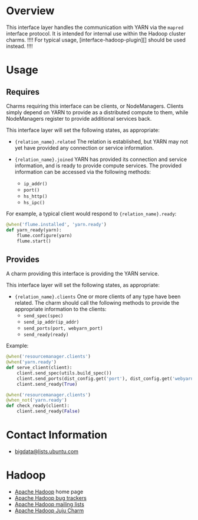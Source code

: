# Overview

This interface layer handles the communication with YARN via the `mapred` interface
protocol.  It is intended for internal use within the Hadoop cluster charms.
!!!! For typical usage, [interface-hadoop-plugin][] should be used instead. !!!! 


# Usage

## Requires

Charms requiring this interface can be clients, or NodeManagers.
Clients simply depend on YARN to provide as a distributed compute to them, while
NodeManagers register to provide additional services back.

This interface layer will set the following states, as appropriate:

  * `{relation_name}.related` The relation is established, but YARN may not yet
    have provided any connection or service information.

  * `{relation_name}.joined` YARN has provided its connection and service
    information, and is ready to provide compute services.
    The provided information can be accessed via the following methods:
      * `ip_addr()`
      * `port()`
      * `hs_http()`
      * `hs_ipc()`

For example, a typical client would respond to `{relation_name}.ready`:

```python
@when('flume.installed', 'yarn.ready')
def yarn_ready(yarn):
    flume.configure(yarn)
    flume.start()
```


## Provides

A charm providing this interface is providing the YARN service.

This interface layer will set the following states, as appropriate:

  * `{relation_name}.clients` One or more clients of any type have
    been related.  The charm should call the following methods to provide the
    appropriate information to the clients:
      * `send_spec(spec)`
      * `send_ip_addr(ip_addr)`
      * `send_ports(port, webyarn_port)`
      * `send_ready(ready)`

Example:

```python
@when('resourcemanager.clients')
@when('yarn.ready')
def serve_client(client):
    client.send_spec(utils.build_spec())
    client.send_ports(dist_config.get('port'), dist_config.get('webyarn_port'))
    client.send_ready(True)

@when('resourcemanager.clients')
@when_not('yarn.ready')
def check_ready(client):
    client.send_ready(False)
```


# Contact Information

- <bigdata@lists.ubuntu.com>


# Hadoop

- [Apache Hadoop](http://hadoop.apache.org/) home page
- [Apache Hadoop bug trackers](http://hadoop.apache.org/issue_tracking.html)
- [Apache Hadoop mailing lists](http://hadoop.apache.org/mailing_lists.html)
- [Apache Hadoop Juju Charm](http://jujucharms.com/?text=hadoop)
